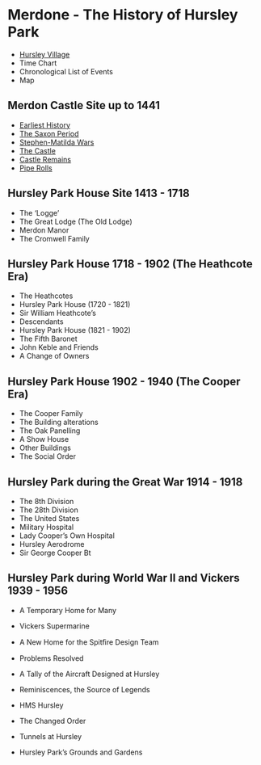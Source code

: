 # Merdone - The History of Hursley Park

* [Hursley Village](hursley-village.md)
* Time Chart 
* Chronological List of Events
* Map

## Merdon Castle Site up to 1441
* [Earliest History](merdon-castle/earliest-history.md)
* [The Saxon Period](merdon-castle/saxon-period.md)
* [Stephen-Matilda Wars](merdon-castle/stephen-matilda-wars.md)
* [The Castle](merdon-castle/the-castle.md)
* [Castle Remains](merdon-castle/castle-remains.md)
* [Pipe Rolls](merdon-castle/pipe-rolls.md)

## Hursley Park House Site 1413 - 1718
* The ‘Logge’
* The Great Lodge (The Old Lodge)
* Merdon Manor
* The Cromwell Family

## Hursley Park House 1718 - 1902 (The Heathcote Era)
* The Heathcotes
* Hursley Park House (1720 - 1821)
* Sir William Heathcote’s
* Descendants
* Hursley Park House (1821 - 1902)
* The Fifth Baronet
* John Keble and Friends
* A Change of Owners

## Hursley Park House 1902 - 1940 (The Cooper Era)
* The Cooper Family
* The Building alterations
* The Oak Panelling
* A Show House
* Other Buildings
* The Social Order

## Hursley Park during the Great War 1914 - 1918
* The 8th Division
* The 28th Division
* The United States
* Military Hospital
* Lady Cooper’s Own Hospital
* Hursley Aerodrome
* Sir George Cooper Bt

## Hursley Park during World War II and Vickers 1939 - 1956
* A Temporary Home for Many
* Vickers Supermarine
* A New Home for the Spitﬁre Design Team
* Problems Resolved
* A Tally of the Aircraft Designed at Hursley
* Reminiscences, the Source of Legends
* HMS Hursley


* The Changed Order
* Tunnels at Hursley
* Hursley Park’s Grounds and Gardens